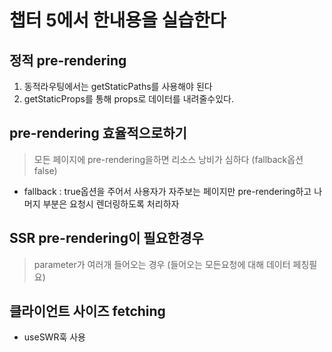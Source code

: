 # 챕터 5에서 한내용을 실습한다

## 정적 pre-rendering
1. 동적라우팅에서는 getStaticPaths를 사용해야 된다
2. getStaticProps를 통해 props로 데이터를 내려줄수있다.

## pre-rendering 효율적으로하기
> 모든 페이지에 pre-rendering을하면 리소스 낭비가 심하다 (fallback옵션 false)
- fallback : true옵션을 주어서 사용자가 자주보는 페이지만 pre-rendering하고 나머지 부분은 요청시 렌더링하도록 처리하자

## SSR pre-rendering이 필요한경우
> parameter가 여러개 들어오는 경우 (들어오는 모든요청에 대해 데이터 페칭필요)

## 클라이언트 사이즈 fetching
- useSWR훅 사용

